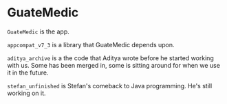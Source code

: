 GuateMedic
==========

`GuateMedic` is the app.

`appcompat_v7_3` is a library that GuateMedic depends upon.

`aditya_archive` is a the code that Aditya wrote before he started working with us. Some has been merged in, some is sitting around for when we use it in the future.

`stefan_unfinished` is Stefan's comeback to Java programming. He's still working on it.
